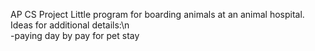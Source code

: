AP CS Project
Little program for boarding animals at an animal hospital.
<br />
Ideas for additional details:\n
<br />
-paying day by pay for pet stay
<br />
